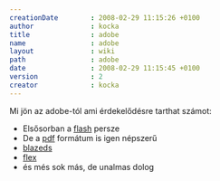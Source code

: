 ```yaml
---
creationDate        : 2008-02-29 11:15:26 +0100 
author              : kocka 
title               : adobe 
name                : adobe 
layout              : wiki 
path                : adobe 
date                : 2008-02-29 11:15:45 +0100 
version             : 2 
creator             : kocka 
---
```

Mi jön az adobe-tól ami érdekelődésre tarthat számot:

*   Elsősorban a [flash](flash.html) persze
*   De a [pdf](PDF.html) formátum is igen népszerű
*   [blazeds](BlazeDS.html)
*   [flex](flex.html)
*   és més sok más, de unalmas dolog


